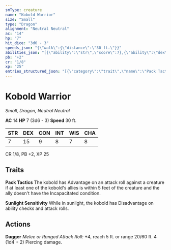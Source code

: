 ```yaml
---
smType: creature
name: "Kobold Warrior"
size: "Small"
type: "Dragon"
alignment: "Neutral Neutral"
ac: "14"
hp: "7"
hit_dice: "3d6 - 3"
speeds_json: "{\"walk\":{\"distance\":\"30 ft.\"}}"
abilities_json: "[{\"ability\":\"str\",\"score\":7},{\"ability\":\"dex\",\"score\":15},{\"ability\":\"con\",\"score\":9},{\"ability\":\"int\",\"score\":8},{\"ability\":\"wis\",\"score\":7},{\"ability\":\"cha\",\"score\":8}]"
pb: "+2"
cr: "1/8"
xp: "25"
entries_structured_json: "[{\"category\":\"trait\",\"name\":\"Pack Tactics\",\"text\":\"The kobold has Advantage on an attack roll against a creature if at least one of the kobold's allies is within 5 feet of the creature and the ally doesn't have the Incapacitated condition.\"},{\"category\":\"trait\",\"name\":\"Sunlight Sensitivity\",\"text\":\"While in sunlight, the kobold has Disadvantage on ability checks and attack rolls.\"},{\"category\":\"action\",\"name\":\"Dagger\",\"text\":\"*Melee or Ranged Attack Roll:* +4, reach 5 ft. or range 20/60 ft. 4 (1d4 + 2) Piercing damage.\"}]"
---
```


# Kobold Warrior
*Small, Dragon, Neutral Neutral*

**AC** 14
**HP** 7 (3d6 - 3)
**Speed** 30 ft.

| STR | DEX | CON | INT | WIS | CHA |
| --- | --- | --- | --- | --- | --- |
| 7 | 15 | 9 | 8 | 7 | 8 |

CR 1/8, PB +2, XP 25

## Traits

**Pack Tactics**
The kobold has Advantage on an attack roll against a creature if at least one of the kobold's allies is within 5 feet of the creature and the ally doesn't have the Incapacitated condition.

**Sunlight Sensitivity**
While in sunlight, the kobold has Disadvantage on ability checks and attack rolls.

## Actions

**Dagger**
*Melee or Ranged Attack Roll:* +4, reach 5 ft. or range 20/60 ft. 4 (1d4 + 2) Piercing damage.
